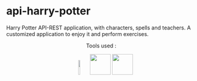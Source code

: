 # api-harry-potter
Harry Potter API-REST application, with characters, spells and teachers.  A customized application to enjoy it and perform exercises.
<p align="center"> Tools used : </p>
<div align="center">
 <code><img width="10%" src="https://www.vectorlogo.zone/logos/java/java-ar21.svg"></code>
 <!--INTELLIJ-->
  <img loading="lazy" src="https://camo.githubusercontent.com/728910691bb690edee33bc5cfdf5c931f3b5d05a2f1dd3330766a09aa7a91698/68747470733a2f2f7265736f75726365732e6a6574627261696e732e636f6d2f73746f726167652f70726f64756374732f696e74656c6c696a2d696465612f696d672f6d6574612f696e74656c6c696a2d696465615f6c6f676f5f333030783330302e706e67" 
  height="55" />
  <!--SPRING BOOT-->
  <img loading="lazy" src="https://camo.githubusercontent.com/a6c45105c016da7ea13b73fe0cd0bdfd74285231ce86f5ae6174daf2ebd60a60/68747470733a2f2f342e62702e626c6f6773706f742e636f6d2f2d6f752d615f4161317437412f573649684e6333513067492f41414141414141414436592f707768343461724b69754d5f4e427142314837507a342d375168557841675a6b41434c63424741732f73313630302f737072696e672d626f6f742d6c6f676f2e706e67" height="55" />

</div>

